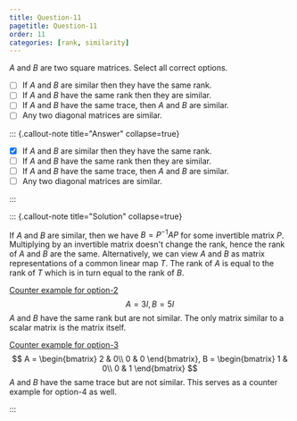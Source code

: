 ```yaml
---
title: Question-11
pagetitle: Question-11
order: 11
categories: [rank, similarity]
---
```


$A$ and $B$ are two square matrices. Select all correct options.

- [ ] If $A$ and $B$ are similar then they have the same rank.
- [ ] If $A$ and $B$ have the same rank then they are similar.
- [ ] If $A$ and $B$ have the same trace, then $A$ and $B$ are similar.
- [ ] Any two diagonal matrices are similar.

::: {.callout-note title="Answer" collapse=true}

- [x] If $A$ and $B$ are similar then they have the same rank.
- [ ] If $A$ and $B$ have the same rank then they are similar.
- [ ] If $A$ and $B$ have the same trace, then $A$ and $B$ are similar.
- [ ] Any two diagonal matrices are similar.

:::

::: {.callout-note title="Solution" collapse=true}

If $A$ and $B$ are similar, then we have $B = P^{-1} A P$ for some invertible matrix $P$. Multiplying by an invertible matrix doesn't change the rank, hence the rank of $A$ and $B$ are the same. Alternatively, we can view $A$ and $B$ as matrix representations of a common linear map $T$. The rank of $A$ is equal to the rank of $T$ which is in turn equal to the rank of $B$.

<u>Counter example for option-2</u>
$$
A = 3I, B = 5I
$$
$A$ and $B$ have the same rank but are not similar. The only matrix similar to a scalar matrix is the matrix itself.

<u>Counter example for option-3</u>
$$
A = \begin{bmatrix}
2 & 0\\
0 & 0
\end{bmatrix}, B = \begin{bmatrix}
1 & 0\\
0 & 1
\end{bmatrix}
$$
$A$ and $B$ have the same trace but are not similar. This serves as a counter example for option-4 as well.

:::